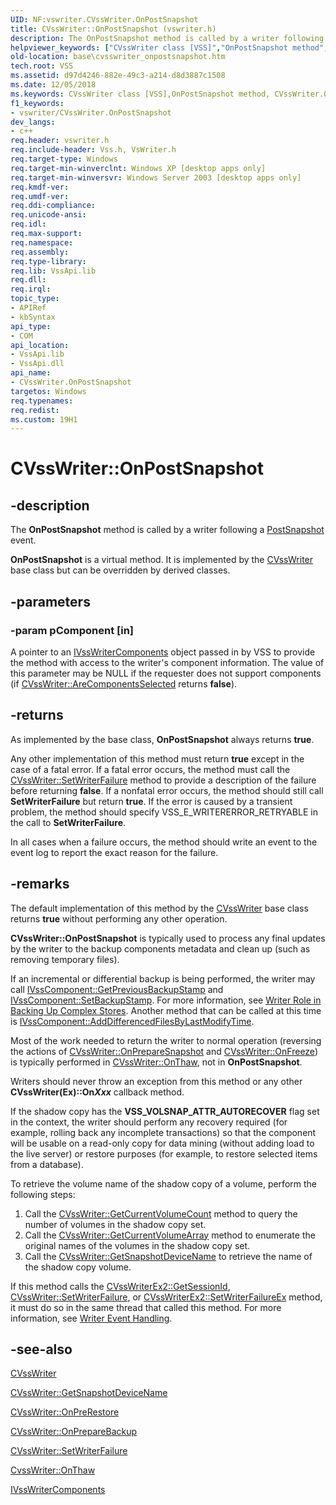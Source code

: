 ```yaml
---
UID: NF:vswriter.CVssWriter.OnPostSnapshot
title: CVssWriter::OnPostSnapshot (vswriter.h)
description: The OnPostSnapshot method is called by a writer following a PostSnapshot event.helpviewer_keywords: ["CVssWriter class [VSS]","OnPostSnapshot method","CVssWriter.OnPostSnapshot","CVssWriter::OnPostSnapshot","OnPostSnapshot","OnPostSnapshot method [VSS]","OnPostSnapshot method [VSS]","CVssWriter class","_win32_cvsswriter_onpostsnapshot","base.cvsswriter_onpostsnapshot","vswriter/CVssWriter::OnPostSnapshot"]
old-location: base\cvsswriter_onpostsnapshot.htm
tech.root: VSS
ms.assetid: d97d4246-882e-49c3-a214-d8d3887c1508
ms.date: 12/05/2018
ms.keywords: CVssWriter class [VSS],OnPostSnapshot method, CVssWriter.OnPostSnapshot, CVssWriter::OnPostSnapshot, OnPostSnapshot, OnPostSnapshot method [VSS], OnPostSnapshot method [VSS],CVssWriter class, _win32_cvsswriter_onpostsnapshot, base.cvsswriter_onpostsnapshot, vswriter/CVssWriter::OnPostSnapshot
f1_keywords:
- vswriter/CVssWriter.OnPostSnapshot
dev_langs:
- c++
req.header: vswriter.h
req.include-header: Vss.h, VsWriter.h
req.target-type: Windows
req.target-min-winverclnt: Windows XP [desktop apps only]
req.target-min-winversvr: Windows Server 2003 [desktop apps only]
req.kmdf-ver: 
req.umdf-ver: 
req.ddi-compliance: 
req.unicode-ansi: 
req.idl: 
req.max-support: 
req.namespace: 
req.assembly: 
req.type-library: 
req.lib: VssApi.lib
req.dll: 
req.irql: 
topic_type:
- APIRef
- kbSyntax
api_type:
- COM
api_location:
- VssApi.lib
- VssApi.dll
api_name:
- CVssWriter.OnPostSnapshot
targetos: Windows
req.typenames: 
req.redist: 
ms.custom: 19H1
---
```


# CVssWriter::OnPostSnapshot


## -description


The <b>OnPostSnapshot</b> method is called by a 
    writer following a <a href="https://docs.microsoft.com/windows/desktop/VSS/vssgloss-p">PostSnapshot</a> 
    event.

<b>OnPostSnapshot</b> is a virtual method. It is 
    implemented by the <a href="https://docs.microsoft.com/windows/desktop/api/vswriter/nl-vswriter-cvsswriter">CVssWriter</a> base class but can be 
    overridden by derived classes.


## -parameters




### -param pComponent [in]

A pointer to an <a href="https://docs.microsoft.com/windows/desktop/api/vswriter/nl-vswriter-ivsswritercomponents">IVssWriterComponents</a> object 
      passed in by VSS to provide the method with access to the writer's component information. The value of this 
      parameter may be NULL if the requester does not support components (if 
      <a href="https://docs.microsoft.com/windows/desktop/api/vswriter/nf-vswriter-cvsswriter-arecomponentsselected">CVssWriter::AreComponentsSelected</a> 
      returns <b>false</b>).


## -returns



As implemented by the base class, 
       <b>OnPostSnapshot</b> always returns <b>true</b>.

Any other implementation of this method must return <b>true</b> except in the case of a fatal error.
      If a fatal error occurs, the method must call the <a href="https://docs.microsoft.com/windows/desktop/api/vswriter/nf-vswriter-cvsswriter-setwriterfailure">CVssWriter::SetWriterFailure</a> method to provide a description of the failure before returning <b>false</b>. If a nonfatal error occurs, the method should still call <b>SetWriterFailure</b> but return <b>true</b>. If the error is caused by a transient problem, the method should specify VSS_E_WRITERERROR_RETRYABLE in the call to <b>SetWriterFailure</b>.

  In all cases when a failure occurs, the method should write an event to the event log to report the exact reason for the failure.




## -remarks



The default implementation of this method by the 
    <a href="https://docs.microsoft.com/windows/desktop/api/vswriter/nl-vswriter-cvsswriter">CVssWriter</a> base class returns <b>true</b> without 
    performing any other operation.

<b>CVssWriter::OnPostSnapshot</b> is typically 
       used to process any final updates by the writer to the backup components metadata and clean up (such as 
       removing temporary files).

If an incremental or differential backup is being performed, the writer may call <a href="https://docs.microsoft.com/windows/desktop/api/vswriter/nf-vswriter-ivsscomponent-getpreviousbackupstamp">IVssComponent::GetPreviousBackupStamp</a> and <a href="https://docs.microsoft.com/windows/desktop/api/vswriter/nf-vswriter-ivsscomponent-setbackupstamp">IVssComponent::SetBackupStamp</a>. For more information, see <a href="https://docs.microsoft.com/windows/desktop/VSS/writer-role-in-backing-up-complex-stores">Writer Role in Backing Up Complex Stores</a>. Another method that can be called at this time is <a href="https://docs.microsoft.com/windows/desktop/api/vswriter/nf-vswriter-ivsscomponent-adddifferencedfilesbylastmodifytime">IVssComponent::AddDifferencedFilesByLastModifyTime</a>.

Most of the work needed to return the writer to normal operation (reversing the actions of 
       <a href="https://docs.microsoft.com/windows/desktop/api/vswriter/nf-vswriter-cvsswriter-onpreparesnapshot">CVssWriter::OnPrepareSnapshot</a> and 
       <a href="https://docs.microsoft.com/windows/desktop/api/vswriter/nf-vswriter-cvsswriter-onfreeze">CVssWriter::OnFreeze</a>) is typically performed in 
       <a href="https://docs.microsoft.com/windows/desktop/api/vswriter/nf-vswriter-cvsswriter-onthaw">CVssWriter::OnThaw</a>, not in 
       <b>OnPostSnapshot</b>.

Writers should never throw an exception from this method or any other <b>CVssWriter(Ex)::On<i>Xxx</i></b> callback method.

 If the shadow copy has the <b>VSS_VOLSNAP_ATTR_AUTORECOVER</b> flag set in the context, 
    the writer should perform any recovery required (for example, rolling back any incomplete transactions) so that 
    the component will be usable on a read-only copy for data mining (without adding load to the live server) or 
    restore purposes (for example, to restore selected items from a database).

To retrieve the volume name of the shadow copy of a volume, perform the following steps:

<ol>
<li>Call the <a href="https://docs.microsoft.com/windows/desktop/api/vswriter/nf-vswriter-cvsswriter-getcurrentvolumecount">CVssWriter::GetCurrentVolumeCount</a> method to query the number of volumes in the shadow copy set.</li>
<li>Call the <a href="https://docs.microsoft.com/windows/desktop/api/vswriter/nf-vswriter-cvsswriter-getcurrentvolumearray">CVssWriter::GetCurrentVolumeArray</a> method to enumerate the original names of the volumes in the shadow copy set.</li>
<li>Call the <a href="https://docs.microsoft.com/windows/desktop/api/vswriter/nf-vswriter-cvsswriter-getsnapshotdevicename">CVssWriter::GetSnapshotDeviceName</a> to retrieve the name of the shadow copy volume.</li>
</ol>
If this method calls the <a href="https://docs.microsoft.com/windows/desktop/api/vswriter/nf-vswriter-cvsswriterex2-getsessionid">CVssWriterEx2::GetSessionId</a>, <a href="https://docs.microsoft.com/windows/desktop/api/vswriter/nf-vswriter-cvsswriter-setwriterfailure">CVssWriter::SetWriterFailure</a>, or <a href="https://docs.microsoft.com/windows/desktop/api/vswriter/nf-vswriter-cvsswriterex2-setwriterfailureex">CVssWriterEx2::SetWriterFailureEx</a> method, it must do so in  the same thread that called this method. For more information, see 
<a href="https://docs.microsoft.com/windows/desktop/VSS/writers">Writer Event Handling</a>.




## -see-also




<a href="https://docs.microsoft.com/windows/desktop/api/vswriter/nl-vswriter-cvsswriter">CVssWriter</a>



<a href="https://docs.microsoft.com/windows/desktop/api/vswriter/nf-vswriter-cvsswriter-getsnapshotdevicename">CVssWriter::GetSnapshotDeviceName</a>



<a href="https://docs.microsoft.com/windows/desktop/api/vswriter/nf-vswriter-cvsswriter-onprerestore">CVssWriter::OnPreRestore</a>



<a href="https://docs.microsoft.com/windows/desktop/api/vswriter/nf-vswriter-cvsswriter-onpreparebackup">CVssWriter::OnPrepareBackup</a>



<a href="https://docs.microsoft.com/windows/desktop/api/vswriter/nf-vswriter-cvsswriter-setwriterfailure">CVssWriter::SetWriterFailure</a>



<a href="https://docs.microsoft.com/windows/desktop/api/vswriter/nf-vswriter-cvsswriter-onthaw">CvssWriter::OnThaw</a>



<a href="https://docs.microsoft.com/windows/desktop/api/vswriter/nl-vswriter-ivsswritercomponents">IVssWriterComponents</a>
 

 

